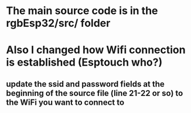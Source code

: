 # The main source code is in the rgbEsp32/src/ folder
# Also I changed how Wifi connection is established (Esptouch who?)
## update the ssid and password fields at the beginning of the source file (line 21-22 or so) to the WiFi you want to connect to
